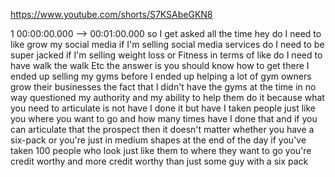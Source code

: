https://www.youtube.com/shorts/S7KSAbeGKN8

1 00:00:00.000 --\> 00:01:00.000 so I get asked all the time hey do I
need to like grow my social media if I'm selling social media services
do I need to be super jacked if I'm selling weight loss or Fitness in
terms of like do I need to have walk the walk Etc the answer is you
should know how to get there I ended up selling my gyms before I ended
up helping a lot of gym owners grow their businesses the fact that I
didn't have the gyms at the time in no way questioned my authority and
my ability to help them do it because what you need to articulate is not
have I done it but have I taken people just like you where you want to
go and how many times have I done that and if you can articulate that
the prospect then it doesn't matter whether you have a six-pack or
you're just in medium shapes at the end of the day if you've taken 100
people who look just like them to where they want to go you're credit
worthy and more credit worthy than just some guy with a six pack
